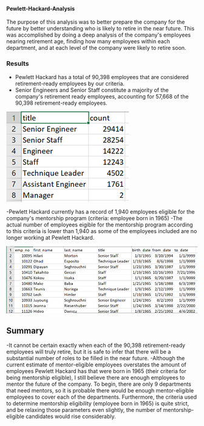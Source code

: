 #### Pewlett-Hackard-Analysis
The purpose of this analysis was to better prepare the company for the future by better understanding who is likely to retire in the near future. This was accomplished by doing a deep analysis of the company's employees nearing retirement age, finding how many employees within each department, and at each level of the company were likely to retire soon. 

### Results
- Pewlett Hackard has a total of 90,398 employees that are considered retirement-ready employees by our criteria.
- Senior Engineers and Senior Staff constitute a majority of the company's retirement ready employees, accounting for 57,668 of the 90,398 retirement-ready employees.


![retiring_titles](retiring_titles.PNG)


-Pewlett Hackard currently has a record of 1,940 employees eligible for the company's mentorship program (criteria: employee born in 1965)
-The actual number of employees eigible for the mentorship program according to this criteria is lower than 1,940 as some of the employees included are no longer working at Pewlett Hackard. 

![mentorship_eligibility](mentorship_eligible.PNG)


## Summary
-It cannot be certain exactly when each of the 90,398 retirement-ready employees will truly retire, but it is safe to infer that there will be a substantial number of roles to be filled in the near future. 
-Although the current estimate of mentor-eligible employees overstates the amount of employees Pewlett Hackard has that were born in 1965 (their criteria for being mentorship eligible), I still believe there are enough employees to mentor the future of the company. To begin, there are only 9 departments that need mentors, so it is probable there would be enough mentor-eligible employees to cover each of the departments. Furthermore, the criteria used to determine mentorship eligibility (employee born in 1965) is quite strict, and be relaxing those parameters even slightly, the number of mentorship-eligible candidates would rise considerably.  
